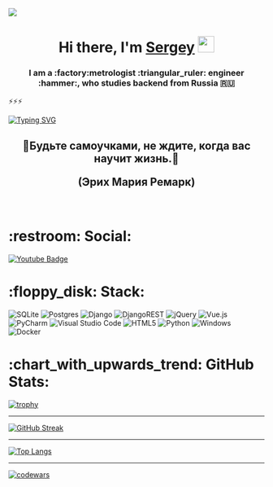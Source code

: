 
![](https://komarev.com/ghpvc/?username=budennovsk)
<h1 align="center">Hi there, I'm <a href="https://daniilshat.ru/" target="_blank">Sergey</a> 
<img src="https://github.com/blackcater/blackcater/raw/main/images/Hi.gif" height="32"/></h1>
<h3 align="center">I am a :factory:metrologist :triangular_ruler: engineer :hammer:, who studies backend from Russia 🇷🇺</h3>
⚡⚡⚡

[![Typing SVG](https://readme-typing-svg.herokuapp.com?color=%2336BCF7&lines=Python+Django+SQL)](https://git.io/typing-svg)
<br>
<h2 align="center">💬Будьте самоучками, не ждите, когда вас научит жизнь.💬<p>(Эрих Мария Ремарк)</p></h2>
<br>
<h1>:restroom: Social: </h1>

<div id="badges">
   <a href="https://www.instagram.com/svetloewill/">
    <img src="https://img.shields.io/badge/Instagram-%23E4405F.svg?style=for-the-badge&logo=Instagram&logoColor=white" alt="Youtube Badge"/>
  </a>
</div>
<h1>:floppy_disk: Stack: </h1>

![SQLite](https://img.shields.io/badge/sqlite-%2307405e.svg?style=for-the-badge&logo=sqlite&logoColor=white) ![Postgres](https://img.shields.io/badge/postgres-%23316192.svg?style=for-the-badge&logo=postgresql&logoColor=white) ![Django](https://img.shields.io/badge/django-%23092E20.svg?style=for-the-badge&logo=django&logoColor=white) ![DjangoREST](https://img.shields.io/badge/DJANGO-REST-ff1709?style=for-the-badge&logo=django&logoColor=white&color=ff1709&labelColor=gray) ![jQuery](https://img.shields.io/badge/jquery-%230769AD.svg?style=for-the-badge&logo=jquery&logoColor=white) ![Vue.js](https://img.shields.io/badge/vuejs-%2335495e.svg?style=for-the-badge&logo=vuedotjs&logoColor=%234FC08D) ![PyCharm](https://img.shields.io/badge/pycharm-143?style=for-the-badge&logo=pycharm&logoColor=black&color=black&labelColor=green) ![Visual Studio Code](https://img.shields.io/badge/Visual%20Studio%20Code-0078d7.svg?style=for-the-badge&logo=visual-studio-code&logoColor=white) ![HTML5](https://img.shields.io/badge/html5-%23E34F26.svg?style=for-the-badge&logo=html5&logoColor=white) ![Python](https://img.shields.io/badge/python-3670A0?style=for-the-badge&logo=python&logoColor=ffdd54) ![Windows](https://img.shields.io/badge/Windows-0078D6?style=for-the-badge&logo=windows&logoColor=white) ![Docker](https://img.shields.io/badge/docker-%230db7ed.svg?style=for-the-badge&logo=docker&logoColor=white)

<!--
**budennovsk/budennovsk** is a ✨ _special_ ✨ repository because its `README.md` (this file) appears on your GitHub profile.

Here are some ideas to get you started:

- 🔭 I’m currently working on ...
- 🌱 I’m currently learning ...
- 👯 I’m looking to collaborate on ...
- 🤔 I’m looking for help with ...
- 💬 Ask me about ...
- 📫 How to reach me: ...
- 😄 Pronouns: ...
- ⚡ Fun fact: ...
-->
<h1>:chart_with_upwards_trend: GitHub Stats: </h1>

[![trophy](https://github-profile-trophy.vercel.app/?username=budennovsk&theme=onedark)](https://github.com/ryo-ma/github-profile-trophy)

___
[![GitHub Streak](https://github-readme-streak-stats.herokuapp.com/?user=budennovsk&theme=dark)](https://git.io/streak-stats) 

___
[![Top Langs](https://github-readme-stats.vercel.app/api/top-langs/?username=budennovsk&show_icons=true&theme=radical)](https://github.com/anuraghazra/github-readme-stats)

___
[![codewars](https://www.codewars.com/users/budennovsk/badges/large)](https://www.codewars.com/users/budennovsk/badges/large)
